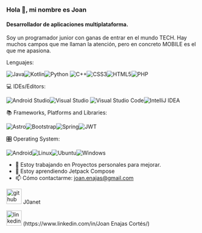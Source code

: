 ### Hola 👋, mi nombre es Joan
#### Desarrollador de aplicaciones multiplataforma.


Soy un programador junior con ganas de entrar en el mundo TECH. Hay muchos campos que me llaman la atención, pero en concreto MOBILE es el que me apasiona.

Lenguajes:


![Java](https://img.shields.io/badge/java-%23ED8B00.svg?style=for-the-badge&logo=openjdk&logoColor=white)![Kotlin](https://img.shields.io/badge/kotlin-%237F52FF.svg?style=for-the-badge&logo=kotlin&logoColor=white)![Python](https://img.shields.io/badge/python-3670A0?style=for-the-badge&logo=python&logoColor=ffdd54)
![C++](https://img.shields.io/badge/c++-%2300599C.svg?style=for-the-badge&logo=c%2B%2B&logoColor=white)![CSS3](https://img.shields.io/badge/css3-%231572B6.svg?style=for-the-badge&logo=css3&logoColor=white)![HTML5](https://img.shields.io/badge/html5-%23E34F26.svg?style=for-the-badge&logo=html5&logoColor=white)![PHP](https://img.shields.io/badge/php-%23777BB4.svg?style=for-the-badge&logo=php&logoColor=white)



💻 IDEs/Editors:

![Android Studio](https://img.shields.io/badge/android%20studio-346ac1?style=for-the-badge&logo=android%20studio&logoColor=white)![Visual Studio](https://img.shields.io/badge/Visual%20Studio-5C2D91.svg?style=for-the-badge&logo=visual-studio&logoColor=white)
![Visual Studio Code](https://img.shields.io/badge/Visual%20Studio%20Code-0078d7.svg?style=for-the-badge&logo=visual-studio-code&logoColor=white)![IntelliJ IDEA](https://img.shields.io/badge/IntelliJIDEA-000000.svg?style=for-the-badge&logo=intellij-idea&logoColor=white)

📚 Frameworks, Platforms and Libraries:

![Astro](https://img.shields.io/badge/astro-%232C2052.svg?style=for-the-badge&logo=astro&logoColor=white)![Bootstrap](https://img.shields.io/badge/bootstrap-%238511FA.svg?style=for-the-badge&logo=bootstrap&logoColor=white)![Spring](https://img.shields.io/badge/spring-%236DB33F.svg?style=for-the-badge&logo=spring&logoColor=white)![JWT](https://img.shields.io/badge/JWT-black?style=for-the-badge&logo=JSON%20web%20tokens)

🎛️ Operating System:

![Android](https://img.shields.io/badge/Android-3DDC84?style=for-the-badge&logo=android&logoColor=white)![Linux](https://img.shields.io/badge/Linux-FCC624?style=for-the-badge&logo=linux&logoColor=black)![Ubuntu](https://img.shields.io/badge/Ubuntu-E95420?style=for-the-badge&logo=ubuntu&logoColor=white)![Windows](https://img.shields.io/badge/Windows-0078D6?style=for-the-badge&logo=windows&logoColor=white)















- 🔭 Estoy trabajando en Proyectos personales para mejorar. 
- 🌱 Estoy aprendiendo Jetpack Compose 
- 📫 Cómo contactarme: joan.enajas@gmail.com 


[<img src='https://cdn.jsdelivr.net/npm/simple-icons@3.0.1/icons/github.svg' alt='github' height='40'>](https://github.com/j0anet) J0anet


  <img src='https://cdn.jsdelivr.net/npm/simple-icons@3.0.1/icons/linkedin.svg' alt='linkedin' height='40'> 
      (https://www.linkedin.com/in/Joan Enajas Cortés/)  

